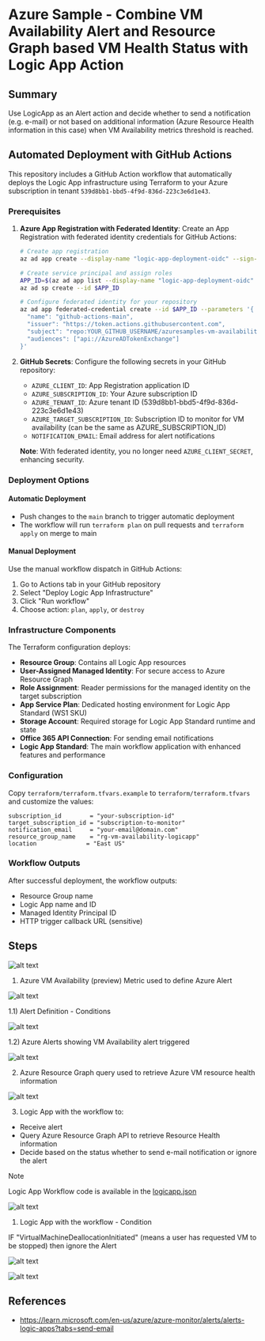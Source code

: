 # Azure Sample - Combine VM Availability Alert and Resource Graph based VM Health Status with Logic App Action

## Summary

Use LogicApp as an Alert action and decide whether to send a notification (e.g. e-mail) or not based on additional information (Azure Resource Health information in this case) when VM Availability metrics threshold is reached.

## Automated Deployment with GitHub Actions

This repository includes a GitHub Action workflow that automatically deploys the Logic App infrastructure using Terraform to your Azure subscription in tenant `539d8bb1-bbd5-4f9d-836d-223c3e6d1e43`.

### Prerequisites

1. **Azure App Registration with Federated Identity**: Create an App Registration with federated identity credentials for GitHub Actions:
   ```bash
   # Create app registration
   az ad app create --display-name "logic-app-deployment-oidc" --sign-in-audience AzureADMyOrg
   
   # Create service principal and assign roles
   APP_ID=$(az ad app list --display-name "logic-app-deployment-oidc" --query "[0].appId" -o tsv)
   az ad sp create --id $APP_ID
   
   # Configure federated identity for your repository
   az ad app federated-credential create --id $APP_ID --parameters '{
     "name": "github-actions-main",
     "issuer": "https://token.actions.githubusercontent.com",
     "subject": "repo:YOUR_GITHUB_USERNAME/azuresamples-vm-availability-logicapp:ref:refs/heads/main",
     "audiences": ["api://AzureADTokenExchange"]
   }'
   ```

2. **GitHub Secrets**: Configure the following secrets in your GitHub repository:
   - `AZURE_CLIENT_ID`: App Registration application ID
   - `AZURE_SUBSCRIPTION_ID`: Your Azure subscription ID
   - `AZURE_TENANT_ID`: Azure tenant ID (539d8bb1-bbd5-4f9d-836d-223c3e6d1e43)
   - `AZURE_TARGET_SUBSCRIPTION_ID`: Subscription ID to monitor for VM availability (can be the same as AZURE_SUBSCRIPTION_ID)
   - `NOTIFICATION_EMAIL`: Email address for alert notifications

   **Note**: With federated identity, you no longer need `AZURE_CLIENT_SECRET`, enhancing security.

### Deployment Options

#### Automatic Deployment
- Push changes to the `main` branch to trigger automatic deployment
- The workflow will run `terraform plan` on pull requests and `terraform apply` on merge to main

#### Manual Deployment
Use the manual workflow dispatch in GitHub Actions:
1. Go to Actions tab in your GitHub repository
2. Select "Deploy Logic App Infrastructure"
3. Click "Run workflow"
4. Choose action: `plan`, `apply`, or `destroy`

### Infrastructure Components

The Terraform configuration deploys:
- **Resource Group**: Contains all Logic App resources
- **User-Assigned Managed Identity**: For secure access to Azure Resource Graph
- **Role Assignment**: Reader permissions for the managed identity on the target subscription
- **App Service Plan**: Dedicated hosting environment for Logic App Standard (WS1 SKU)
- **Storage Account**: Required storage for Logic App Standard runtime and state
- **Office 365 API Connection**: For sending email notifications
- **Logic App Standard**: The main workflow application with enhanced features and performance

### Configuration

Copy `terraform/terraform.tfvars.example` to `terraform/terraform.tfvars` and customize the values:

```hcl
subscription_id        = "your-subscription-id"
target_subscription_id = "subscription-to-monitor"
notification_email     = "your-email@domain.com"
resource_group_name    = "rg-vm-availability-logicapp"
location              = "East US"
```

### Workflow Outputs

After successful deployment, the workflow outputs:
- Resource Group name
- Logic App name and ID
- Managed Identity Principal ID
- HTTP trigger callback URL (sensitive)

## Steps


![alt text](image.png)

1) Azure VM Availability (preview) Metric used to define Azure Alert

![alt text](image-4.png)

1.1) Alert Definition - Conditions

![alt text](image-5.png)

1.2) Azure Alerts showing VM Availability alert triggered


![alt text](image-1.png)


2) Azure Resource Graph query used to retrieve Azure VM resource health information

![alt text](image-6.png)

3) Logic App with the workflow to:
   
- Receive alert
- Query Azure Resource Graph API to retrieve Resource Health information
- Decide based on the status whether to send e-mail notification or ignore the alert

> [!NOTE]
> Logic App Workflow code is available in the [logicapp.json](logicapp.json)

![alt text](image-2.png)

1) Logic App with the workflow - Condition 

IF "VirtualMachineDeallocationInitiated" (means a user has requested VM to be stopped) then ignore the Alert

![alt text](image-3.png)

![alt text](image-7.png)

## References

- https://learn.microsoft.com/en-us/azure/azure-monitor/alerts/alerts-logic-apps?tabs=send-email